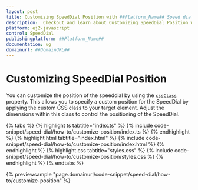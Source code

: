 ```yaml
---
layout: post
title: Customizing SpeedDial Position with ##Platform_Name## Speed dial control | Syncfusion
description:  Checkout and learn about Customizing SpeedDial Position with ##Platform_Name## Speed dial control of Syncfusion Essential JS 2 and more details.
platform: ej2-javascript
control: SpeedDial 
publishingplatform: ##Platform_Name##
documentation: ug
domainurl: ##DomainURL##
---
```


# Customizing SpeedDial Position

You can customize the position of the speeddial by using the [`cssClass`](../api/speed-dial#cssclass) property. This allows you to specify a custom position for the SpeedDial by applying the custom CSS class to your target element. Adjust the dimensions within this class to control the positioning of the SpeedDial.

{% tabs %}
{% highlight ts tabtitle="index.ts" %}
{% include code-snippet/speed-dial/how-to/customize-position/index.ts %}
{% endhighlight %}
{% highlight html tabtitle="index.html" %}
{% include code-snippet/speed-dial/how-to/customize-position/index.html %}
{% endhighlight %}
{% highlight css tabtitle="styles.css" %}
{% include code-snippet/speed-dial/how-to/customize-position/styles.css %}
{% endhighlight %}
{% endtabs %}
          
{% previewsample "page.domainurl/code-snippet/speed-dial/how-to/customize-position" %}
